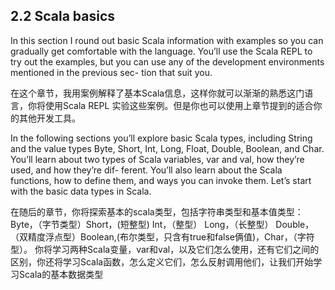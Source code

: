 ## 2.2 Scala basics



In this section I round out basic Scala information with examples so you can gradually
get comfortable with the language. You’ll use the Scala REPL to try out the examples,
but you can use any of the development environments mentioned in the previous sec-
tion that suit you.

在这个章节，我用案例解释了基本Scala信息，这样你就可以渐渐的熟悉这门语言，你将使用Scala REPL 实验这些案例。但是你也可以使用上章节提到的适合你的其他开发工具。

In the following sections you’ll explore basic Scala types, including String and the
value types Byte, Short, Int, Long, Float, Double, Boolean, and Char. You’ll learn
about two types of Scala variables, var and val, how they’re used, and how they’re dif-
ferent. You’ll also learn about the Scala functions, how to define them, and ways you
can invoke them. Let’s start with the basic data types in Scala.

在随后的章节，你将探索基本的scala类型，包括字符串类型和基本值类型：Byte，（字节类型）Short，(短整型) Int，（整型） Long，（长整型） Double，（双精度浮点型）Boolean,(布尔类型，只含有true和false俩值)，Char，（字符型）。
你将学习两种Scala变量，var和val，以及它们怎么使用，还有它们之间的区别，你还将学习Scala函数，怎么定义它们，怎么反射调用他们，让我们开始学习Scala的基本数据类型
